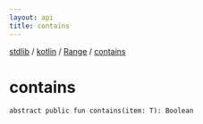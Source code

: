```yaml
---
layout: api
title: contains
---
```

[stdlib](../../index.html) / [kotlin](../index.html) / [Range](index.html) / [contains](contains.html)

# contains

```
abstract public fun contains(item: T): Boolean
```
